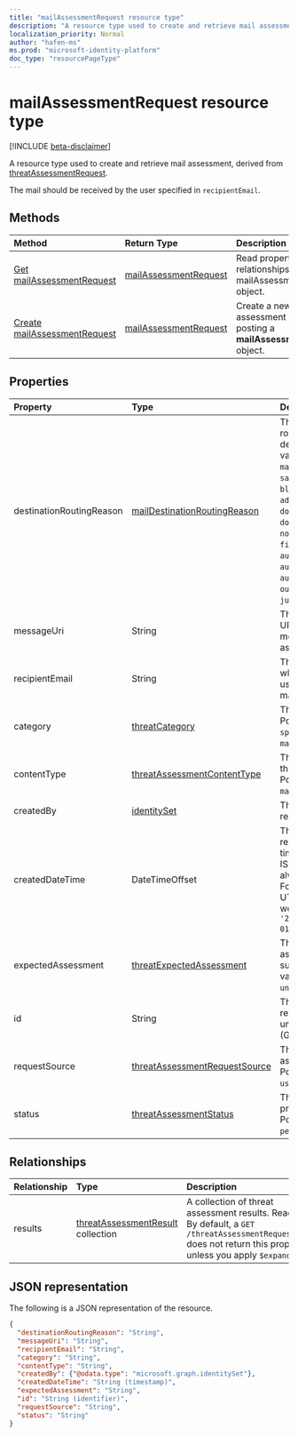 ```yaml
---
title: "mailAssessmentRequest resource type"
description: "A resource type used to create and retrieve mail assessment."
localization_priority: Normal
author: "hafen-ms"
ms.prod: "microsoft-identity-platform"
doc_type: "resourcePageType"
---
```


# mailAssessmentRequest resource type

[!INCLUDE [beta-disclaimer](../../includes/beta-disclaimer.md)]

A resource type used to create and retrieve mail assessment, derived from [threatAssessmentRequest](threatAssessmentRequest.md).

The mail should be received by the user specified in `recipientEmail`.

## Methods

| Method       | Return Type | Description |
|:-------------|:------------|:------------|
| [Get mailAssessmentRequest](../api/threatassessmentrequest-get.md) | [mailAssessmentRequest](mailassessmentrequest.md) | Read properties and relationships of mailAssessmentRequest object. |
| [Create mailAssessmentRequest](../api/informationprotection-post-threatassessmentrequests.md) | [mailAssessmentRequest](mailAssessmentRequest.md) | Create a new mail assessment request by posting a **mailAssessmentRequest** object. |

## Properties

| Property     | Type        | Description |
|:-------------|:------------|:------------|
|destinationRoutingReason|[mailDestinationRoutingReason](enums.md#mailDestinationRoutingReason-values)|The reason for mail routed to its destination. Possible values are: `none`, `mailFlowRule`, `safeSender`, `blockedSender`, `advancedSpamFiltering`, `domainAllowList`, `domainBlockList`, `notInAddressBook`, `firstTimeSender`, `autoPurgeToInbox`, `autoPurgeToJunk`, `autoPurgeToDeleted`, `outbound`, `notJunk`, `junk`.|
|messageUri|String|The graph resource URI of the mail message for assessment.|
|recipientEmail|String|The mail recipient whose policies are used to assess the mail.|
|category|[threatCategory](enums.md#threatCategory-values)|The threat category. Possible values are: `spam`, `phishing`, `malware`.|
|contentType|[threatAssessmentContentType](enums.md#threatAssessmentContentType-values)|The content type of threat assessment. Possible values are: `mail`, `url`, `file`.|
|createdBy|[identitySet](identityset.md)|The threat assessment request creator.|
|createdDateTime|DateTimeOffset|The Timestamp type represents date and time information using ISO 8601 format and is always in UTC time. For example, midnight UTC on Jan 1, 2014 would look like this: `'2014-01-01T00:00:00Z'`.|
|expectedAssessment|[threatExpectedAssessment](enums.md#threatExpectedAssessment-values)|The expected assessment from submitter. Possible values are: `block`, `unblock`.|
|id|String|The threat assessment request ID is a globally unique identifier (GUID).|
|requestSource|[threatAssessmentRequestSource](enums.md#threatAssessmentRequestSource-values)|The source of threat assessment request. Possible values are: `user`, `administrator`.|
|status|[threatAssessmentStatus](enums.md#threatAssessmentStatus-values)|The assessment process status. Possible values are: `pending`, `completed`.|

## Relationships

| Relationship | Type        | Description |
|:-------------|:------------|:------------|
|results|[threatAssessmentResult](threatassessmentresult.md) collection|A collection of threat assessment results. Read-only. By default, a `GET /threatAssessmentRequests/{id}` does not return this property unless you apply `$expand` on it.|

## JSON representation

The following is a JSON representation of the resource.

<!-- {
  "blockType": "resource",
  "optionalProperties": [

  ],
  "@odata.type": "microsoft.graph.mailAssessmentRequest",
  "baseType": "",
  "keyProperty": "id"
}-->

```json
{
  "destinationRoutingReason": "String",
  "messageUri": "String",
  "recipientEmail": "String",
  "category": "String",
  "contentType": "String",
  "createdBy": {"@odata.type": "microsoft.graph.identitySet"},
  "createdDateTime": "String (timestamp)",
  "expectedAssessment": "String",
  "id": "String (identifier)",
  "requestSource": "String",
  "status": "String"
}
```

<!-- uuid: 16cd6b66-4b1a-43a1-adaf-3a886856ed98
2019-02-04 14:57:30 UTC -->
<!-- {
  "type": "#page.annotation",
  "description": "mailAssessmentRequest resource",
  "keywords": "",
  "section": "documentation",
  "tocPath": ""
}-->
